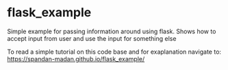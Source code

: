 # flask_example
Simple example for passing information around using flask. Shows how to accept input from user and use the input for something else

To read a simple tutorial on this code base and for exaplanation navigate to: https://spandan-madan.github.io/flask_example/
